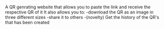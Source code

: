 A QR genrating website that allows you to paste the link and receive the respective QR of it 
It also allows you to: 
  -download the QR as an image in three different sizes
  -share it to others
  -(novelty) Get the history of the QR's that has been created
